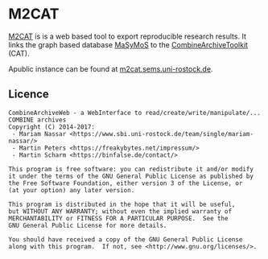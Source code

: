 M2CAT
=====

[M2CAT](https://semsproject.github.io/M2CAT/) is is a web based tool to export reproducible research results.
It links the graph based database [MaSyMoS](https://semsproject.github.io/masymos-core/) to the [CombineArchiveToolkit](https://semsproject.github.io/CombineArchiveWeb/) (CAT).

Apublic instance can be found at [m2cat.sems.uni-rostock.de](http://m2cat.sems.uni-rostock.de/).



## Licence
    CombineArchiveWeb - a WebInterface to read/create/write/manipulate/... COMBINE archives
    Copyright (C) 2014-2017:
     - Mariam Nassar <https://www.sbi.uni-rostock.de/team/single/mariam-nassar/>
     - Martin Peters <https://freakybytes.net/impressum/>
     - Martin Scharm <https://binfalse.de/contact/>
    
    This program is free software: you can redistribute it and/or modify
    it under the terms of the GNU General Public License as published by
    the Free Software Foundation, either version 3 of the License, or
    (at your option) any later version.
      
    This program is distributed in the hope that it will be useful,
    but WITHOUT ANY WARRANTY; without even the implied warranty of
    MERCHANTABILITY or FITNESS FOR A PARTICULAR PURPOSE.  See the
    GNU General Public License for more details.
    
    You should have received a copy of the GNU General Public License
    along with this program.  If not, see <http://www.gnu.org/licenses/>.
